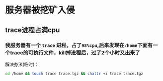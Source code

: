 # 服务器被挖矿入侵

## trace进程占满cpu

### 我服务器有一个 `trace` 进程，占了`98%cpu`,后来发现在`/home`下面有一个trace的可执行文件，kill掉进程后，过了2个小时又出来了

解决办法(临时)：

```bash
cd /home && touch trace trace.tgz && chattr +i trace trace.tgz
```